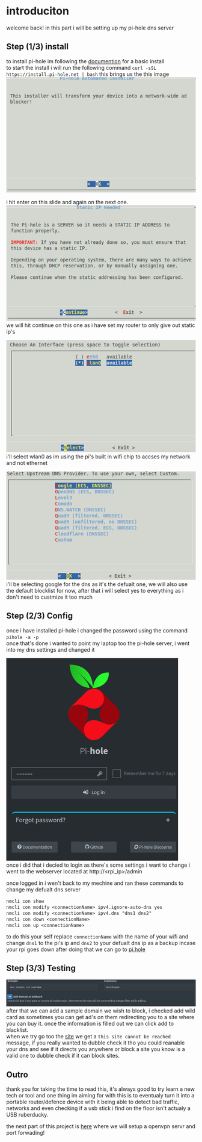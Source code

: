 # introduciton
welcome back! in this part i will be setting up my pi-hole dns server

## Step (1/3) install
to install pi-hole im following the [documention](https://docs.pi-hole.net/main/basic-install/) for a basic install   
to start the install i will run the following command ```curl -sSL https://install.pi-hole.net | bash```
this brings us the this image   
![image](img/pi_hole_0.png)    

i hit enter on this slide and again on the next one.   
![image](img/pi_hole_1.png)    
we will hit continue on this one as i have set my router to only give out static ip's





![image](img/pi_hole_2.png)   
i'll select wlan0 as im using the pi's built in wifi chip to accses my network and not ethernet   


![image](img/pi_hole_3.png)   
i'll be selecting google for the dns as it's the defualt one, we will also use the default blocklist for now, after that i will select yes to everything as i don't need to custmize it too much   

## Step (2/3) Config
once i have installed pi-hole i changed the password using the command ```pihole -a -p```   
once that's done i wanted to point my laptop too the pi-hole server, i went into my dns settings and changed it

![image](img/pi_hole_4.png)     
once i did that i decied to login as there's some settings i want to change i went to the webserver located at http://<rpi_ip>/admin   

once logged in i wen't back to my mechine and ran these commands to change my defualt dns server   
```
nmcli con show
nmcli con modify <connectionName> ipv4.ignore-auto-dns yes
nmcli con modify <connectionName> ipv4.dns "dns1 dns2"
nmcli con down <connectionName>
nmcli con up <connectionName>
```

to do this your self replace `connectionName` with the name of your wifi and change `dns1` to the pi's ip and `dns2` to your defualt dns ip as a backup incase your rpi goes down after doing that we can go to [pi.hole](http://pi.hole/)

## Step (3/3) Testing
![image](img/pi_hole_5.png)    
after that we can add a sample domain we wish to block, i checked add wild card as sometimes you can get ad's on them redirecting you to a site where you can buy it. once the information is filled out we can click add to blacklist.    
when we try go too the [site](http://test_domain_not_real.fake/) we get a `this site cannot be reached` message, if you really wanted to dubble check it tho you could reanable your dns and see if it directs you anywhere or block a site you know is a valid one to dubble check if it can block sites.


## Outro
thank you for taking the time to read this, it's always good to try learn a new tech or tool and one thing im aiming for with this is to eventualy turn it into a portable router/defence device with it being able to detect bad traffic, networks and even checking if a usb stick i find on the floor isn't actualy a USB ruberducky.   

the next part of this project is [here](http://github.com/buffkermitisagod/) where we will setup a openvpn servr and port forwading!
